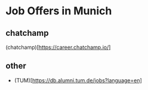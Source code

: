 # Job Offers in Munich

## chatchamp
(chatchamp)[https://career.chatchamp.io/]

## other

- (TUM)[https://db.alumni.tum.de/jobs?language=en]
